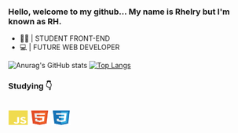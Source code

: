 ### Hello, welcome to my github... My name is Rhelry but I'm known as RH.

- 👨‍💻 | STUDENT FRONT-END
- 💻 | FUTURE WEB DEVELOPER

![Anurag's GitHub stats](https://github-readme-stats.vercel.app/api?username=RhxDev&show_icons=true&theme=radical&hide_border=true)
[![Top Langs](https://github-readme-stats.vercel.app/api/top-langs/?username=RhxDev&layout=compact&theme=radical&hide_border=true)](https://github.com/anuraghazra/github-readme-stats)

### Studying 👇
<div style="display: inline_block"><br>
  <img align="center" alt="Fxn-Js" height="30" width="40" src="https://raw.githubusercontent.com/devicons/devicon/master/icons/javascript/javascript-plain.svg">
  <img align="center" alt="Fxn-HTML" height="30" width="40" src="https://raw.githubusercontent.com/devicons/devicon/master/icons/html5/html5-original.svg">
  <img align="center" alt="Fxn-CSS" height="30" width="40" src="https://raw.githubusercontent.com/devicons/devicon/master/icons/css3/css3-original.svg">
</div>
